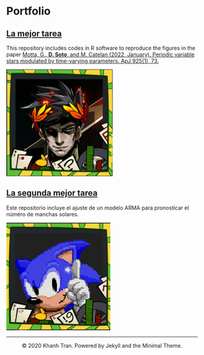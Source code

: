 # Portfolio

## [La mejor tarea](https://github.com/Tokherd/Tarea3_Joaquin_Gonzalez_Monsalves.git)
This repository includes codes in R software to reproduce the figures in the paper [Motta, G., **D. Soto**, and M. Catelan (2022, January). Periodic variable stars modulated by time-varying parameters. ApJ 925(1), 73.](https://iopscience.iop.org/article/10.3847/1538-4357/ac3833)

![](images/3.PNG)

## [La segunda mejor tarea](https://github.com/Tokherd/Tarea1IMA602.git)
Este repositorio incluye el ajuste de un modelo ARMA para pronosticar el núméro de manchas solares. 

![](images/2.PNG)

---
<center>© 2020 Khanh Tran. Powered by Jekyll and the Minimal Theme.</center>

